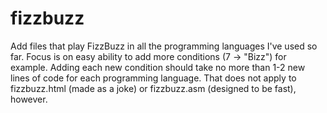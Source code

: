 # fizzbuzz
Add files that play FizzBuzz in all the programming languages I've used so far. Focus is on easy ability to add more conditions (7 -> "Bizz") for example. Adding each new condition should take no more than 1-2 new lines of code for each programming language. That does not apply to fizzbuzz.html (made as a joke) or fizzbuzz.asm (designed to be fast), however.
